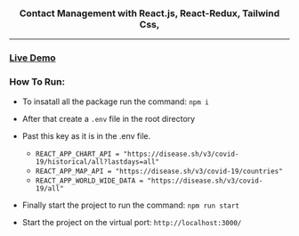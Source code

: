 <div align="center">

<h3>
 Contact Management with React.js, React-Redux, Tailwind Css,
</h3>
</div>

<hr>
<h3> <a href= "https://66afae1a6e8dc3d1ac40ffbf--fascinating-beignet-2a53ad.netlify.app/" >Live Demo</a> </h3>

<h3>How To Run:</h3>

- To insatall all the package run the command: `npm i`
- After that create a `.env` file in the root directory
- Past this key as it is in the .env file.

  - `REACT_APP_CHART_API = "https://disease.sh/v3/covid-19/historical/all?lastdays=all"
`
  - `REACT_APP_MAP_API = "https://disease.sh/v3/covid-19/countries"`
  - `REACT_APP_WORLD_WIDE_DATA = "https://disease.sh/v3/covid-19/all"`

- Finally start the project to run the command: `npm run start`
- Start the project on the virtual port: `http://localhost:3000/`
